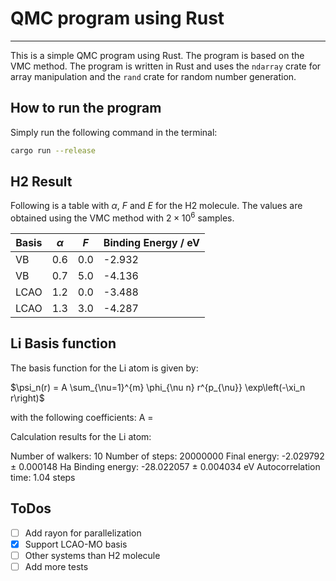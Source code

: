 # QMC program using Rust

---
This is a simple QMC program using Rust. The program is based on the VMC method. The program is written in Rust and uses the `ndarray` crate for array manipulation and the `rand` crate for random number generation.


## How to run the program
Simply run the following command in the terminal:
``` bash
cargo run --release
```

## H2 Result
Following is a table with $\alpha$, $F$ and $E$ for the H2 molecule. 
The values are obtained using the VMC method with $2\times10^6$ samples.

| Basis | $\alpha$ | $F$ | Binding Energy / eV |
|-------|----------|-----|---------------------|
| VB    | 0.6      | 0.0 | -2.932              |
| VB    | 0.7      | 5.0 | -4.136              |
| LCAO  | 1.2      | 0.0 | -3.488              |
| LCAO  | 1.3      | 3.0 | -4.287              |

## Li Basis function
The basis function for the Li atom is given by:

$\psi_n(r) = A \sum_{\nu=1}^{m} \phi_{\nu n} r^{p_{\nu}} \exp\left(-\xi_n r\right)$

with the following coefficients:
A = 

Calculation results for the Li atom:

Number of walkers: 10
Number of steps: 20000000
Final energy: -2.029792 ± 0.000148 Ha
Binding energy: -28.022057 ± 0.004034 eV
Autocorrelation time: 1.04 steps


## ToDos

- [ ] Add rayon for parallelization
- [x] Support LCAO-MO basis
- [ ] Other systems than H2 molecule
- [ ] Add more tests